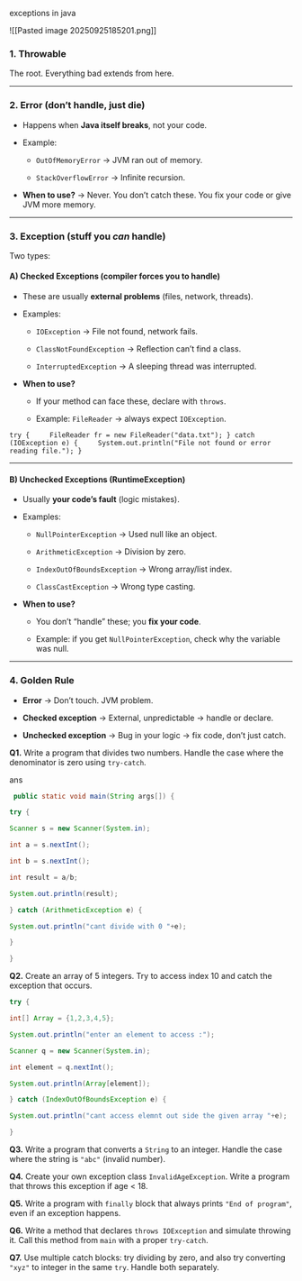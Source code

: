 exceptions in java 

![[Pasted image 20250925185201.png]]


### 1. **Throwable**

The root. Everything bad extends from here.

---

### 2. **Error** (don’t handle, just die)

- Happens when **Java itself breaks**, not your code.
    
- Example:
    
    - `OutOfMemoryError` → JVM ran out of memory.
        
    - `StackOverflowError` → Infinite recursion.
        
- **When to use?** → Never. You don’t catch these. You fix your code or give JVM more memory.
    

---

### 3. **Exception** (stuff you _can_ handle)

Two types:

#### A) **Checked Exceptions** (compiler forces you to handle)

- These are usually **external problems** (files, network, threads).
    
- Examples:
    
    - `IOException` → File not found, network fails.
        
    - `ClassNotFoundException` → Reflection can’t find a class.
        
    - `InterruptedException` → A sleeping thread was interrupted.
        
- **When to use?**
    
    - If your method can face these, declare with `throws`.
        
    - Example: `FileReader` → always expect `IOException`.
        

`try {     FileReader fr = new FileReader("data.txt"); } catch (IOException e) {     System.out.println("File not found or error reading file."); }`

---

#### B) **Unchecked Exceptions (RuntimeException)**

- Usually **your code’s fault** (logic mistakes).
    
- Examples:
    
    - `NullPointerException` → Used null like an object.
        
    - `ArithmeticException` → Division by zero.
        
    - `IndexOutOfBoundsException` → Wrong array/list index.
        
    - `ClassCastException` → Wrong type casting.
        
- **When to use?**
    
    - You don’t “handle” these; you **fix your code**.
        
    - Example: if you get `NullPointerException`, check why the variable was null.
        

---

### 4. Golden Rule

- **Error** → Don’t touch. JVM problem.
    
- **Checked exception** → External, unpredictable → handle or declare.
    
- **Unchecked exception** → Bug in your logic → fix code, don’t just catch.

**Q1.** Write a program that divides two numbers. Handle the case where the denominator is zero using `try-catch`.


ans 
```java
 public static void main(String args[]) {

try {

Scanner s = new Scanner(System.in);

int a = s.nextInt();

int b = s.nextInt();

int result = a/b;

System.out.println(result);

} catch (ArithmeticException e) {

System.out.println("cant divide with 0 "+e);

}

}
```
**Q2.** Create an array of 5 integers. Try to access index 10 and catch the exception that occurs.

```java 
try {

int[] Array = {1,2,3,4,5};

System.out.println("enter an element to access :");

Scanner q = new Scanner(System.in);

int element = q.nextInt();

System.out.println(Array[element]);

} catch (IndexOutOfBoundsException e) {

System.out.println("cant access elemnt out side the given array "+e);

}
```



**Q3.** Write a program that converts a `String` to an integer. Handle the case where the string is `"abc"` (invalid number).

**Q4.** Create your own exception class `InvalidAgeException`. Write a program that throws this exception if age < 18.

**Q5.** Write a program with `finally` block that always prints `"End of program"`, even if an exception happens.

**Q6.** Write a method that declares `throws IOException` and simulate throwing it. Call this method from `main` with a proper `try-catch`.

**Q7.** Use multiple catch blocks: try dividing by zero, and also try converting `"xyz"` to integer in the same `try`. Handle both separately.